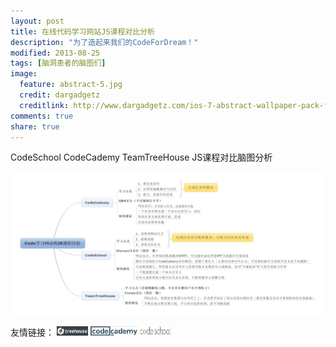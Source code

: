 ```yaml
---
layout: post
title: 在线代码学习网站JS课程对比分析
description: "为了造起来我们的CodeForDream！"
modified: 2013-08-25
tags: [脑洞患者的脑图们]
image:
  feature: abstract-5.jpg
  credit: dargadgetz
  creditlink: http://www.dargadgetz.com/ios-7-abstract-wallpaper-pack-for-iphone-5-and-ipod-touch-retina/
comments: true
share: true
---
```

CodeSchool CodeCademy TeamTreeHouse JS课程对比脑图分析

<a href="/images/blog/2014-02-08-Mind-Map-For-Codefordream/Code%E5%AD%A6%E4%B9%A0%E7%BD%91%E7%AB%99%E7%9A%84JS%E8%AF%BE%E7%A8%8B%E6%AF%94%E8%BE%83-%E7%AB%9E%E5%93%81%E5%88%86%E6%9E%90.jpg" target="_blank"><img src="/images/blog/2014-02-08-Mind-Map-For-Codefordream/Code%E5%AD%A6%E4%B9%A0%E7%BD%91%E7%AB%99%E7%9A%84JS%E8%AF%BE%E7%A8%8B%E6%AF%94%E8%BE%83-%E7%AB%9E%E5%93%81%E5%88%86%E6%9E%90.jpg"/></a>


友情链接：
<a href="http://teamtreehouse.com/"><img width="50px" height="15px" src="/images/blog/2014-02-08-Mind-Map-For-Codefordream/teamtreehouse.png"/></a>
<a href="http://www.codecademy.com/"><img width="75px" height="15px" src="/images/blog/2014-02-08-Mind-Map-For-Codefordream/codecademy.png"/></a>
<a href="https://www.codeschool.com/"><img width="50px" height="15px" src="/images/blog/2014-02-08-Mind-Map-For-Codefordream/codeschool.png"/></a>